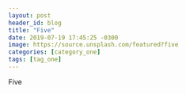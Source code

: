 ```yaml
---
layout: post
header_id: blog
title: "Five"
date: 2019-07-19 17:45:25 -0300
image: https://source.unsplash.com/featured?five
categories: [category_one]
tags: [tag_one]
---
```


Five
